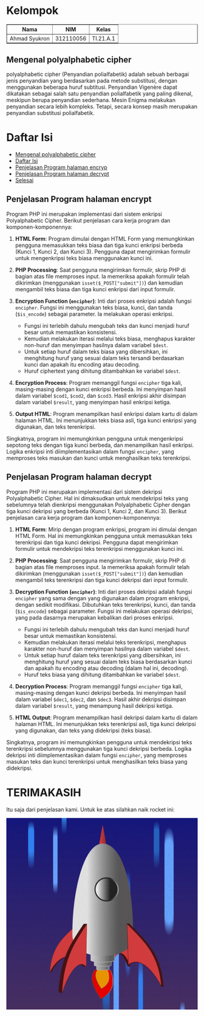 # Kelompok
<body>
    <table border="1">
        <tr>
            <th>Nama</th>
            <th>NIM</th>
            <th>Kelas</th>
        </tr>
        <tr>
            <td>Ahmad Syukron</td>
            <td>312110056</td>
            <td>TI.21.A.1</td>
        </tr>
        <tr>
        </tr>
    </table>
</body>
 
## Mengenal polyalphabetic cipher
<p>polyalphabetic cipher (Penyandian polialfabetik) adalah sebuah berbagai jenis penyandian yang berdasarkan pada metode substitusi, dengan menggunakan beberapa huruf subtitusi. Penyandian Vigenère dapat dikatakan sebagai salah satu penyandian polialfabetik yang paling dikenal, meskipun berupa penyandian sederhana. Mesin Enigma melakukan penyandian secara lebih kompleks. Tetapi, secara konsep masih merupakan penyandian substitusi polialfabetik.</p>

# Daftar Isi

- [Mengenal polyalphabetic cipher](#mengenal-polyalphabetic-cipher)
- [Daftar Isi](#daftar-isi)
- [Penjelasan Program halaman encryp](#penjelasan-program-halaman-encrypt)
- [Penjelasan Program halaman decrypt](#penjelasan-program-halaman-decrypt)
- [Selesai](#terimakasih)


##  Penjelasan Program halaman encrypt
Program PHP ini merupakan implementasi dari sistem enkripsi Polyalphabetic Cipher. Berikut penjelasan cara kerja program dan komponen-komponennya:

1. <b>HTML Form</b>: Program dimulai dengan HTML Form yang memungkinkan pengguna memasukkan teks biasa dan tiga kunci enkripsi berbeda (Kunci 1, Kunci 2, dan Kunci 3). Pengguna dapat mengirimkan formulir untuk mengenkripsi teks biasa menggunakan kunci ini.

2. <b>PHP Processing</b>: Saat pengguna mengirimkan formulir, skrip PHP di bagian atas file memproses input. Ia memeriksa apakah formulir telah dikirimkan (menggunakan `isset($_POST["submit"])`) dan kemudian mengambil teks biasa dan tiga kunci enkripsi dari input formulir.

3. <b>Encryption Function (`encipher`)</b>: Inti dari proses enkripsi adalah fungsi `encipher`. Fungsi ini menggunakan teks biasa, kunci, dan tanda (`$is_encode`) sebagai parameter. Ia melakukan operasi enkripsi.

   - Fungsi ini terlebih dahulu mengubah teks dan kunci menjadi huruf besar untuk memastikan konsistensi.
   - Kemudian melakukan iterasi melalui teks biasa, menghapus karakter non-huruf dan menyimpan hasilnya dalam variabel `$dest`.
   - Untuk setiap huruf dalam teks biasa yang dibersihkan, ini menghitung huruf yang sesuai dalam teks tersandi berdasarkan kunci dan apakah itu encoding atau decoding.
   - Huruf ciphertext yang dihitung ditambahkan ke variabel `$dest`.

4. <b>Encryption Process</b>: Program memanggil fungsi `encipher` tiga kali, masing-masing dengan kunci enkripsi berbeda. Ini menyimpan hasil dalam variabel `$cod1`, `$cod2`, dan `$cod3`. Hasil enkripsi akhir disimpan dalam variabel `$result`, yang menyimpan hasil enkripsi ketiga.

5. <b>Output HTML</b>: Program menampilkan hasil enkripsi dalam kartu di dalam halaman HTML. Ini menunjukkan teks biasa asli, tiga kunci enkripsi yang digunakan, dan teks terenkripsi.


Singkatnya, program ini memungkinkan pengguna untuk mengenkripsi sepotong teks dengan tiga kunci berbeda, dan menampilkan hasil enkripsi. Logika enkripsi inti diimplementasikan dalam fungsi `encipher`, yang memproses teks masukan dan kunci untuk menghasilkan teks terenkripsi.



##  Penjelasan Program halaman decrypt
Program PHP ini merupakan implementasi dari sistem dekripsi Polyalphabetic Cipher. Hal ini dimaksudkan untuk mendekripsi teks yang sebelumnya telah dienkripsi menggunakan Polyalphabetic Cipher dengan tiga kunci dekripsi yang berbeda (Kunci 1, Kunci 2, dan Kunci 3). Berikut penjelasan cara kerja program dan komponen-komponennya:

1. <b>HTML Form</b>: Mirip dengan program enkripsi, program ini dimulai dengan HTML Form. Hal ini memungkinkan pengguna untuk memasukkan teks terenkripsi dan tiga kunci dekripsi. Pengguna dapat mengirimkan formulir untuk mendekripsi teks terenkripsi menggunakan kunci ini.

2. <b>PHP Processing</b>: Saat pengguna mengirimkan formulir, skrip PHP di bagian atas file memproses input. Ia memeriksa apakah formulir telah dikirimkan (menggunakan `isset($_POST["submit"])`) dan kemudian mengambil teks terenkripsi dan tiga kunci dekripsi dari input formulir.

3. <b>Decryption Function (`encipher`)</b>: Inti dari proses dekripsi adalah fungsi `encipher` yang sama dengan yang digunakan dalam program enkripsi, dengan sedikit modifikasi. Dibutuhkan teks terenkripsi, kunci, dan tanda (`$is_encode`) sebagai parameter. Fungsi ini melakukan operasi dekripsi, yang pada dasarnya merupakan kebalikan dari proses enkripsi.

   - Fungsi ini terlebih dahulu mengubah teks dan kunci menjadi huruf besar untuk memastikan konsistensi.
   - Kemudian melakukan iterasi melalui teks terenkripsi, menghapus karakter non-huruf dan menyimpan hasilnya dalam variabel `$dest`.
   - Untuk setiap huruf dalam teks terenkripsi yang dibersihkan, ini menghitung huruf yang sesuai dalam teks biasa berdasarkan kunci dan apakah itu encoding atau decoding (dalam hal ini, decoding).
   - Huruf teks biasa yang dihitung ditambahkan ke variabel `$dest`.

4. <b>Decryption Process</b>: Program memanggil fungsi `encipher` tiga kali, masing-masing dengan kunci dekripsi berbeda. Ini menyimpan hasil dalam variabel `$dec1`, `$dec2`, dan `$dec3`. Hasil akhir dekripsi disimpan dalam variabel `$result`, yang menampung hasil dekripsi ketiga.

5. <b>HTML Output</b>: Program menampilkan hasil dekripsi dalam kartu di dalam halaman HTML. Ini menunjukkan teks terenkripsi asli, tiga kunci dekripsi yang digunakan, dan teks yang didekripsi (teks biasa).

Singkatnya, program ini memungkinkan pengguna untuk mendekripsi teks terenkripsi sebelumnya menggunakan tiga kunci dekripsi berbeda. Logika dekripsi inti diimplementasikan dalam fungsi `encipher`, yang memproses masukan teks dan kunci terenkripsi untuk menghasilkan teks biasa yang didekripsi.


# TERIMAKASIH
Itu saja dari penjelasan kami. Untuk ke atas silahkan naik rocket ini:<P>
[![](asset/giphy.gif)](#daftar-isi)

